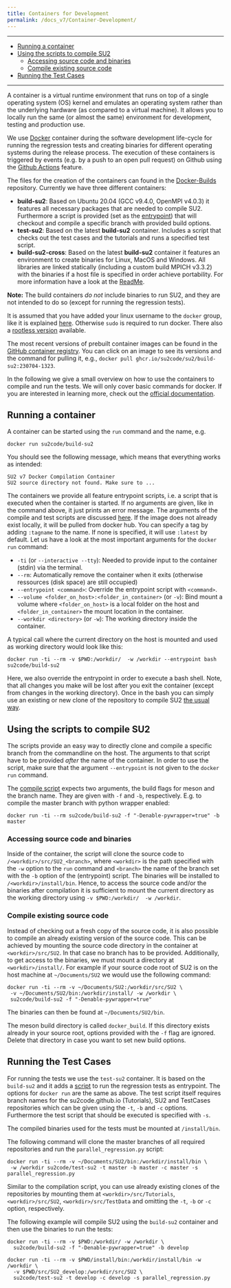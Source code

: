 ```yaml
---
title: Containers for Development
permalink: /docs_v7/Container-Development/
---
```


---

- [Running a container](#running-a-container)
- [Using the scripts to compile SU2](#using-the-scripts-to-compile-su2)
  - [Accessing source code and binaries](#accessing-source-code-and-binaries)
  - [Compile existing source code](#compile-existing-source-code)
- [Running the Test Cases](#running-the-test-cases)


---



A container is a virtual runtime environment that runs on top of a single operating system (OS) kernel and emulates an operating system rather than the underlying hardware (as compared to a virtual machine). It allows you to locally run the same (or almost the same) environment for development, testing and production use.

We use [Docker](https://www.docker.com/) container during the software development life-cycle for running the regression tests and creating binaries for different operating systems during the release process. The execution of these containers is triggered by events (e.g. by a push to an open pull request) on Github using the [Github Actions](https://github.com/features/actions) feature.

The files for the creation of the containers can found in the [Docker-Builds](https://github.com/su2code/Docker-Builds) repository. Currently we have three different containers:

- **build-su2**: Based on Ubuntu 20.04 (GCC v9.4.0, OpenMPI v4.0.3) it features all necessary packages that are needed to compile SU2. Furthermore a script is provided (set as the [entrypoint](https://docs.docker.com/engine/reference/builder/#entrypoint)) that will checkout and compile a specific branch with provided build options.
- **test-su2**: Based on the latest **build-su2** container. Includes a script that checks out the test cases and the tutorials and runs a specified test script.
- **build-su2-cross**:  Based on the latest **build-su2** container it features an environment to create binaries for Linux, MacOS and Windows. All libraries are linked statically (including a custom build MPICH v3.3.2) with the binaries if a host file is specified in order achieve portability. For more information have a look at the [ReadMe](https://github.com/su2code/Docker-Builds/blob/master/build_cross/README.md).

**Note:** The build containers *do not* include binaries to run SU2, and they are not intended to do so (except for running the regression tests). 

It is assumed that you have added your linux username to the `docker` group, like it is explained [here](https://docs.docker.com/install/linux/linux-postinstall/). Otherwise `sudo` is required to run docker. There also a [rootless version](https://docs.docker.com/engine/security/rootless/) available.

The most recent versions of prebuilt container images can be found in the [GitHub container registry](https://github.com/orgs/su2code/packages). You can click on an image to see its versions and the command for pulling it, e.g., `docker pull ghcr.io/su2code/su2/build-su2:230704-1323`.


In the following we give a small overview on how to use the containers to compile and run the tests. We will only cover basic commands for docker. If you are interested in learning more, check out the [official documentation](https://docs.docker.com/).


## Running a container ##

A container can be started using the `run` command and the name, e.g.

```
docker run su2code/build-su2
```
You should see the following message, which means that everything works as intended:
```
SU2 v7 Docker Compilation Container
SU2 source directory not found. Make sure to ...
```
The containers we provide all feature entrypoint scripts, i.e. a script that is executed when the container is started. If no arguments are given, like in the command above, it just prints an error message. The arguments of the compile and test scripts are discussed [here](#using-the-scripts-to-compile-su2). If the image does not already exist locally, it will be pulled from docker hub. You can specify a tag by adding `:tagname` to the name. If none is specified, it will use `:latest` by default. Let us have a look at the most important arguments for the `docker run` command:

- `-ti` (or `--interactive --tty`): Needed to provide input to the container (stdin) via the terminal.
- `--rm`: Automatically remove the container when it exits (otherwise ressources (disk space) are still occupied)
- `--entrypoint <command>`: Override the entrypoint script with `<command>`.
- `--volume <folder_on_host>:<folder_in_container>` (or `-v`): Bind mount a volume where `<folder_on_host>` is a local folder on the host and `<folder_in_container>` the mount location in the container.
- `--workdir <directory>` (or `-w`): The working directory inside the container.

A typical call where the current directory on the host is mounted and used as working directory would look like this: 
```
docker run -ti --rm -v $PWD:/workdir/  -w /workdir --entrypoint bash su2code/build-su2
```
Here, we also override the entrypoint in order to execute a bash shell. Note, that all changes you make will be lost after you exit the container (except from changes in the working directory). Once in the bash you can simply use an existing or new clone of the repository to compile SU2 [the usual way](/docs_v7/Build-SU2-Linux-MacOS/).


## Using the scripts to compile SU2 ##

The scripts provide an easy way to directly clone and compile a specific branch from the commandline on the host. The arguments to that script have to be provided *after* the name of the container. In order to use the script, make sure that the argument `--entrypoint` is not given to the `docker run` command.

The [compile script](https://github.com/su2code/Docker-Builds/blob/master/build/compileSU2.sh) expects two arguments, the build flags for meson and the branch name. They are given with `-f` and `-b`, respectively. E.g. to compile the master branch with python wrapper enabled:
```
docker run -ti --rm su2code/build-su2 -f "-Denable-pywrapper=true" -b master
```

### Accessing source code and binaries ###

Inside of the container, the script will clone the source code to `/<workdir>/src/SU2_<branch>`, where `<workdir>` is the path specified with the `-w` option to the `run` command and `<branch>` the name of the branch set with the `-b` option of the (entrypoint) script. The binaries will be installed to `/<workdir>/install/bin`. Hence, to access the source code and/or the binaries after compilation it is sufficient to mount the current directory as the working directory using `-v $PWD:/workdir/  -w /workdir`.

### Compile existing source code ###

Instead of checking out a fresh copy of the source code, it is also possible to compile an already existing version of the source code. This can be achieved by mounting the source code directory in the container at `<workdir>/src/SU2`. In that case no branch has to be provided. Additionally, to get access to the binaries, we must mount a directory at `<workdir>/install/`. For example if your source code root of SU2 is on the host machine at `~/Documents/SU2` we would use the following command:

```
docker run -ti --rm -v ~/Documents/SU2:/workdir/src/SU2 \
 -v ~/Documents/SU2/bin:/workdir/install/ -w /workdir \
 su2code/build-su2 -f "-Denable-pywrapper=true"
```

The binaries can then be found at `~/Documents/SU2/bin`.

The meson build directory is called `docker_build`. If this directory exists already in your source root, options provided with the `-f` flag are ignored. Delete that directory in case you want to set new build options.


## Running the Test Cases ##

For running the tests we use the `test-su2` container. It is based on the `build-su2` and it adds a [script](https://github.com/su2code/Docker-Builds/blob/master/test/runTests.sh) to run the regression tests as entrypoint. The options for `docker run` are the same as above. The test script itself requires branch names for the su2code.github.io (Tutorials), SU2 and TestCases repositories which can be given using the `-t`, `-b` and `-c` options. Furthermore the test script that should be executed is specified with `-s`.

The compiled binaries used for the tests must be mounted at `/install/bin`. 

The following command will clone the master branches of all required repositories and run the `parallel_regression.py` script:
```
docker run -ti --rm -v ~/Documents/SU2/bin:/workdir/install/bin \
 -w /workdir su2code/test-su2 -t master -b master -c master -s parallel_regression.py
```

Similar to the compilation script, you can use already existing clones of the repositories by mounting them at `<workdir>/src/Tutorials`, `<workdir>/src/SU2`, `<workdir>/src/TestData` and omitting the `-t`, `-b` or `-c` option, respectively.

The following example will compile SU2 using the `build-su2` container and then use the binaries to run the tests:

```
docker run -ti --rm -v $PWD:/workdir/ -w /workdir \
  su2code/build-su2 -f "-Denable-pywrapper=true" -b develop

docker run -ti --rm -v $PWD/install/bin:/workdir/install/bin -w /workdir \
  -v $PWD/src/SU2_develop:/workdir/src/SU2 \
  su2code/test-su2 -t develop -c develop -s parallel_regression.py
```